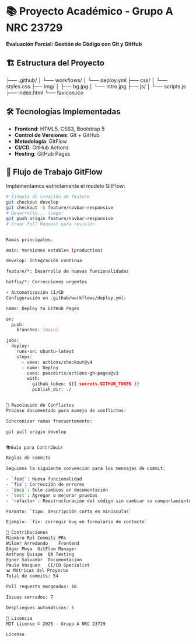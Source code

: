 # 📚 Proyecto Académico - Grupo A NRC 23729
**Evaluación Parcial: Gestión de Código con Git y GitHub**


## 🏗️ Estructura del Proyecto
├── .github/
│ └── workflows/
│ └── deploy.yml
├── css/
│ └── styles.css
├── img/
│ ├── bg.jpg
│ └── intro.jpg
├── js/
│ └── scripts.js
├── index.html
└── favicon.ico


## 🛠️ Tecnologías Implementadas
- **Frontend**: HTML5, CSS3, Bootstrap 5
- **Control de Versiones**: Git + GitHub
- **Metodología**: GitFlow
- **CI/CD**: GitHub Actions
- **Hosting**: GitHub Pages

## 🔄 Flujo de Trabajo GitFlow
Implementamos estrictamente el modelo GitFlow:

```bash
# Ejemplo de creación de feature
git checkout develop
git checkout -b feature/navbar-responsive
# Desarrollo... luego:
git push origin feature/navbar-responsive
# Crear Pull Request para revisión


Ramas principales:

main: Versiones estables (production)

develop: Integración continua

feature/*: Desarrollo de nuevas funcionalidades

hotfix/*: Correcciones urgentes

⚡ Automatización CI/CD
Configuración en .github/workflows/deploy.yml:

name: Deploy to GitHub Pages

on:
  push:
    branches: [main]

jobs:
  deploy:
    runs-on: ubuntu-latest
    steps:
      - uses: actions/checkout@v4
      - name: Deploy
        uses: peaceiris/actions-gh-pages@v3
        with:
          github_token: ${{ secrets.GITHUB_TOKEN }}
          publish_dir: ./


🧩 Resolución de Conflictos
Proceso documentado para manejo de conflictos:

Sincronizar ramas frecuentemente:

git pull origin develop


📚Guía para Contribuir

Reglas de commits

Seguimos la siguiente convención para los mensajes de commit:

- `feat`: Nueva funcionalidad
- `fix`: Corrección de errores
- `docs`: Solo cambios en documentación
- `test`: Agregar o mejorar pruebas
- `refactor`: Reestructuración del código sin cambiar su comportamiento

Formato: `tipo: descripción corta en minúsculas`

Ejemplo: `fix: corregir bug en formulario de contacto`

👥 Contribuciones
Miembro	Rol	Commits	PRs
Wilder Arredondo	Frontend
Edgar Moya	GitFlow Manager
Anthony Quispe	QA Testing
Eyner Salvador	Documentación
Paulo Vásquez	CI/CD Specialist
📊 Métricas del Proyecto
Total de commits: 54

Pull requests mergeados: 10

Issues cerrados: 7

Despliegues automáticos: 5

📄 Licencia
MIT License © 2025 - Grupo A NRC 23729

License


